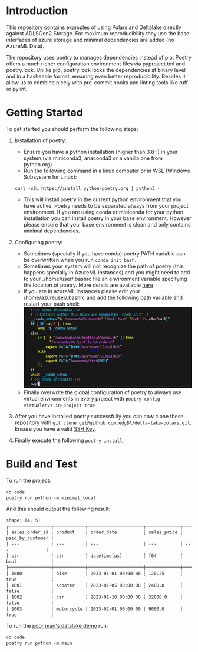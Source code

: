 # Introduction
This repository contains examples of using Polars and Deltalake directly against ADLSGen2 Storage. For maximum reproducibility they use the base interfaces of azure storage and minimal dependencies are added (no AzureML Data).

The repository uses poetry to manages dependencies instead of pip. Poetry offers a much richer configuration environment files via pyproject.tml and poetry.lock. Unlike pip, poetry.lock locks the dependencies at binary level and in a hasheable format, ensuring even better reproducibility. Besides it allow us to combine nicely with pre-commit hooks and linting tools like ruff or pylint.

# Getting Started

To get started you should perform the following steps:

1.	Installation of poetry:
    - Ensure you have a python installation (higher than 3.8+) in your system (via miniconda3, anaconda3 or a vanilla one from python.org)
    - Run the following command in a linux computer or in WSL (Windows Subsystem for Linux):

    ```{bash}
    curl -sSL https://install.python-poetry.org | python3 -
    ```
    - This will install poetry in the current python environment that you have active. Poetry needs to be separated always from your project environment. If you are using conda or miniconda for your python installation you can install poetry in your base environment. However please ensure that your base environment is clean and only contains minimal dependencies.
2.	Configuring poetry:
    - Sometimes (specially if you have conda) poetry PATH variable can be overwritten when you run ```conda init bash```.
    - Sometimes your system will not recognize the path of poetry (this happens specially in AzureML instances) and you might need to add to your ./home/user/.bashrc file an environment variable specifying the location of poetry. More details are available [here](https://python-poetry.org/docs/#installing-with-the-official-installer).
    - If you are in azureML instances please edit your /home/azureuser/.bashrc and add the following path variable and restart your bash shell:
    ![Alt text](image.png)
    - Finally overwrite the global configuration of poetry to always use virtual environments in every project with ```poetry config virtualenvs.in-project true```
3.	After you have installed poetry successfully you can now clone these repository with ```git clone git@github.com:edgBR/delta-lake-polars.git```. Ensure you have a valid [SSH Key](https://docs.github.com/en/authentication/connecting-to-github-with-ssh/adding-a-new-ssh-key-to-your-github-account).
4. Finally execute the following ```poetry install```.

# Build and Test

To run the project:

```{bash}
cd code
poetry run python -m minimal_local
```

And this should output the following result:

```{python}
shape: (4, 5)
┌────────────────┬────────────┬─────────────────────┬─────────────┬──────────────────┐
│ sales_order_id ┆ product    ┆ order_date          ┆ sales_price ┆ paid_by_customer │
│ ---            ┆ ---        ┆ ---                 ┆ ---         ┆ ---              │
│ str            ┆ str        ┆ datetime[μs]        ┆ f64         ┆ bool             │
╞════════════════╪════════════╪═════════════════════╪═════════════╪══════════════════╡
│ 1000           ┆ bike       ┆ 2023-01-01 00:00:00 ┆ 120.25      ┆ true             │
│ 1001           ┆ scooter    ┆ 2023-01-05 00:00:00 ┆ 2400.0      ┆ false            │
│ 1002           ┆ car        ┆ 2023-01-10 00:00:00 ┆ 32000.0     ┆ false            │
│ 1003           ┆ motorcycle ┆ 2023-02-01 00:00:00 ┆ 9000.0      ┆ true             │
```
To run the [poor man's datalake demo](https://www.edgarbahilo.com/poor-mans-data-lake-with-polars-deltalake/) run:
```{bash}
cd code
poetry run python -m main
```
